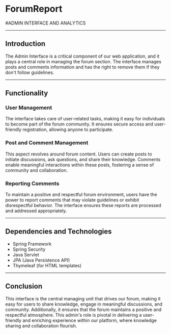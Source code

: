 # ForumReport
#ADMIN INTERFACE AND ANALYTICS

---

## Introduction

The Admin Interface is a critical component of our web application, and it plays a central role in managing the forum section. The interface manages posts and comments information and has the right to remove them if they don't follow guidelines.

---

## Functionality

### User Management

The interface takes care of user-related tasks, making it easy for individuals to become part of the forum community. It ensures secure access and user-friendly registration, allowing anyone to participate.

### Post and Comment Management

This aspect revolves around forum content. Users can create posts to initiate discussions, ask questions, and share their knowledge. Comments enable meaningful interactions within these posts, fostering a sense of community and collaboration.

### Reporting Comments

To maintain a positive and respectful forum environment, users have the power to report comments that may violate guidelines or exhibit disrespectful behavior. The interface ensures these reports are processed and addressed appropriately.

---

## Dependencies and Technologies

- Spring Framework
- Spring Security
- Java Servlet
- JPA (Java Persistence API)
- Thymeleaf (for HTML templates)

---

## Conclusion

This interface is the central managing unit that drives our forum, making it easy for users to share knowledge, engage in meaningful discussions, and community. Additionally, it ensures that the forum maintains a positive and respectful atmosphere. This admin's role is pivotal in delivering a user-friendly and enriching experience within our platform, where knowledge sharing and collaboration flourish.
